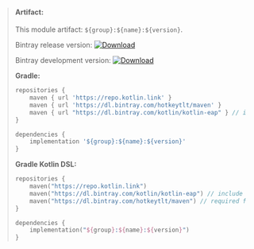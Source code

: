 > #### Artifact:
>
> This module artifact: `${group}:${name}:${version}`.
>
> Bintray release version:        [ ![Download](https://api.bintray.com/packages/mipt-npm/kscience/${name}/images/download.svg) ](https://bintray.com/mipt-npm/kscience/${name}/_latestVersion)
>
> Bintray development version:    [ ![Download](https://api.bintray.com/packages/mipt-npm/dev/${name}/images/download.svg) ](https://bintray.com/mipt-npm/dev/${name}/_latestVersion)
>
> **Gradle:**
>
> ```gradle
> repositories {
>     maven { url 'https://repo.kotlin.link' }
>     maven { url 'https://dl.bintray.com/hotkeytlt/maven' }
>     maven { url "https://dl.bintray.com/kotlin/kotlin-eap" } // include for builds based on kotlin-eap
> }
> 
> dependencies {
>     implementation '${group}:${name}:${version}'
> }
> ```
> **Gradle Kotlin DSL:**
>
> ```kotlin
> repositories {
>     maven("https://repo.kotlin.link")
>     maven("https://dl.bintray.com/kotlin/kotlin-eap") // include for builds based on kotlin-eap
>     maven("https://dl.bintray.com/hotkeytlt/maven") // required for a
> }
> 
> dependencies {
>     implementation("${group}:${name}:${version}")
> }
> ```